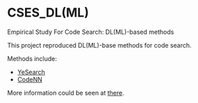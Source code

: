 # CSES_DL(ML)
Empirical Study For Code Search: DL(ML)-based methods

This project reproduced DL(ML)-base methods for code search.

Methods include:

* [YeSearch](https://github.com/BASE-LAB-SJTU/CSES_ML/wiki/YeSearch)
* [CodeNN](https://github.com/BASE-LAB-SJTU/CSES_ML/wiki/CodeNN)

More information could be seen at [there](https://github.com/BASE-LAB-SJTU/CSES_ML/wiki).
